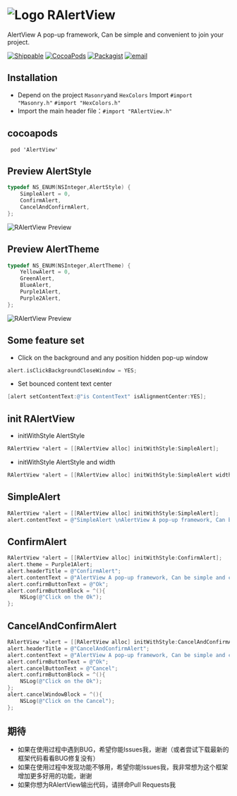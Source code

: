  ![Logo](https://github.com/roycms/RAlertView/blob/master/RAlert/logo.png)
 RAlertView
===
AlertView A pop-up framework, Can be simple and convenient to join your project.

[![Shippable](https://img.shields.io/shippable/5444c5ecb904a4b21567b0ff.svg?maxAge=2592000?style=flat-square)](https://github.com/roycms/RAlertView)
[![CocoaPods](https://img.shields.io/badge/pod-0.0.1-red.svg)](http://cocoapods.org/?q=RAlertView)
[![Packagist](https://img.shields.io/packagist/l/doctrine/orm.svg?maxAge=2592000?style=flat-square)](https://github.com/roycms/RAlertView/blob/master/LICENSE)
[![email](https://img.shields.io/badge/%20email%20-%20roycms%40qq.com%20-yellowgreen.svg)](mailto:roycms@qq.com)


## Installation
- Depend on the project ` Masonry `and ` HexColors ` Import  `#import "Masonry.h"` `#import "HexColors.h"`
- Import the main header file：`#import "RAlertView.h"`

## cocoapods 
`  pod 'AlertView' `

## Preview  AlertStyle
```objective-c
typedef NS_ENUM(NSInteger,AlertStyle) {
    SimpleAlert = 0,
    ConfirmAlert,
    CancelAndConfirmAlert,
};
```
![RAlertView Preview](https://github.com/roycms/RAlertView/blob/master/RAlert/AlertStyle.jpg)
## Preview  AlertTheme
```objective-c
typedef NS_ENUM(NSInteger,AlertTheme) {
    YellowAlert = 0,
    GreenAlert,
    BlueAlert,
    Purple1Alert,
    Purple2Alert,
};
```
![RAlertView Preview](https://github.com/roycms/RAlertView/blob/master/RAlert/Theme.jpg)

## Some feature set
* Click on the background and any position hidden pop-up window
```objective-c
alert.isClickBackgroundCloseWindow = YES;
```
* Set bounced content text center
```objective-c
[alert setContentText:@"is ContentText" isAlignmentCenter:YES];
```

## init RAlertView
* initWithStyle AlertStyle
```objective-c
RAlertView *alert = [[RAlertView alloc] initWithStyle:SimpleAlert];
```
* initWithStyle AlertStyle and width
```objective-c
RAlertView *alert = [[RAlertView alloc] initWithStyle:SimpleAlert width:0.8];
```
## SimpleAlert
```objective-c
RAlertView *alert = [[RAlertView alloc] initWithStyle:SimpleAlert];
alert.contentText = @"SimpleAlert \nAlertView A pop-up framework, Can be simple and convenient to join your project";
```
## ConfirmAlert
```objective-c
RAlertView *alert = [[RAlertView alloc] initWithStyle:ConfirmAlert];
alert.theme = Purple1Alert;
alert.headerTitle = @"ConfirmAlert";
alert.contentText = @"AlertView A pop-up framework, Can be simple and convenient to join your project";
alert.confirmButtonText = @"Ok";
alert.confirmButtonBlock = ^(){
    NSLog(@"Click on the Ok");
};
```
## CancelAndConfirmAlert
```objective-c
RAlertView *alert = [[RAlertView alloc] initWithStyle:CancelAndConfirmAlert];
alert.headerTitle = @"CancelAndConfirmAlert";
alert.contentText = @"AlertView A pop-up framework, Can be simple and convenient to join your project";
alert.confirmButtonText = @"Ok";
alert.cancelButtonText = @"Cancel";
alert.confirmButtonBlock = ^(){
    NSLog(@"Click on the Ok");
};
alert.cancelWindowBlock = ^(){
    NSLog(@"Click on the Cancel");
};
```
## 期待
* 如果在使用过程中遇到BUG，希望你能Issues我，谢谢（或者尝试下载最新的框架代码看看BUG修复没有）
* 如果在使用过程中发现功能不够用，希望你能Issues我，我非常想为这个框架增加更多好用的功能，谢谢
* 如果你想为RAlertView输出代码，请拼命Pull Requests我
